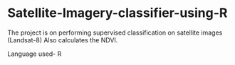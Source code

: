 # Satellite-Imagery-classifier-using-R

The project is on performing supervised classification on satellite images (Landsat-8) 
Also calculates the NDVI.

Language used- R
